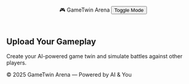 <!DOCTYPE html>
<html lang="en">
<head>
  <meta charset="UTF-8">
  <title>GameTwin Arena</title>
  <meta name="viewport" content="width=device-width, initial-scale=1">
  <style>
    :root {
      --bg: #0e0e0e;
      --text: #00ffee;
      --accent: #ffee00;
      --card: #1a1a1a;
    }

  [data-theme="light"] {
      --bg: #f5f5f5;
      --text: #003344;
      --accent: #0055ff;
      --card: #ffffff;
    }

   body {
      margin: 0;
      font-family: 'Segoe UI', sans-serif;
      background-color: var(--bg);
      color: var(--text);
      transition: all 0.4s ease;
    }

  header {
      background: var(--card);
      padding: 20px;
      text-align: center;
      font-size: 28px;
      font-weight: bold;
      box-shadow: 0 0 12px var(--text);
      position: sticky;
      top: 0;
      z-index: 100;
    }

   #toggleTheme {
      position: absolute;
      right: 20px;
      top: 20px;
      background: var(--accent);
      color: #000;
      border: none;
      padding: 8px 16px;
      font-weight: bold;
      cursor: pointer;
      border-radius: 6px;
    }

  main {
      padding: 30px;
      max-width: 900px;
      margin: auto;
    }

  h2 {
      color: var(--accent);
    }

   .upload-box {
      border: 2px dashed var(--text);
      padding: 30px;
      border-radius: 12px;
      background-color: var(--card);
      text-align: center;
      transition: 0.3s;
    }

  input[type="file"] {
      margin-top: 15px;
    }

   button.action {
      background: var(--accent);
      color: #000;
      padding: 10px 20px;
      font-weight: bold;
      border: none;
      border-radius: 5px;
      cursor: pointer;
      margin-top: 15px;
    }

   button.action:hover {
      background-color: #ff0;
    }

   .results {
      margin-top: 40px;
      background: var(--card);
      padding: 20px;
      border-radius: 10px;
      display: none;
      box-shadow: 0 0 15px var(--text);
    }

  .results div {
      margin: 8px 0;
    }

   footer {
      text-align: center;
      padding: 40px 0 20px;
      font-size: 14px;
      color: #888;
    }

   /* Optional animated background glow */
    body::before {
      content: "";
      position: fixed;
      top: -50%;
      left: -50%;
      width: 200%;
      height: 200%;
      background: radial-gradient(circle at center, var(--accent), transparent 70%);
      animation: glow 8s infinite alternate ease-in-out;
      z-index: -1;
      opacity: 0.03;
    }

   @keyframes glow {
      0% { transform: scale(1); }
      100% { transform: scale(1.2); }
    }
  </style>
</head>
<body>

  <header>
    🎮 GameTwin Arena
    <button id="toggleTheme">Toggle Mode</button>
  </header>

  <main>
    <h2>Upload Your Gameplay</h2>
    <p>Create your AI-powered game twin and simulate battles against other players.</p>
  </main>

  <footer>© 2025 GameTwin Arena — Powered by AI & You</footer>

  <script>
    function showResults() {
      const fileInput = document.getElementById('upload');
      if (!fileInput.files.length) {
        alert("Please upload a gameplay file first.");
        return;
      }
      document.getElementById('results').style.display = 'block';
    }

    // Theme toggle
    const btn = document.getElementById('toggleTheme');
    btn.addEventListener('click', () => {
      const current = document.body.getAttribute("data-theme");
      if (current === "light") {
        document.body.removeAttribute("data-theme");
      } else {
        document.body.setAttribute("data-theme", "light");
      }
    });
  </script>

</body>
</html>
